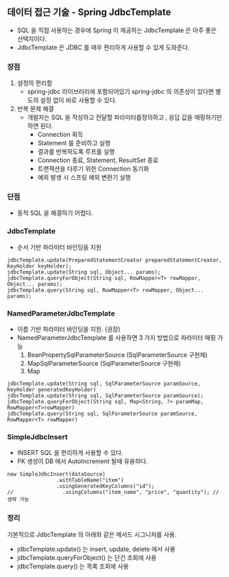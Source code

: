 ## 데이터 접근 기술 - Spring JdbcTemplate

- SQL 을 직접 사용하는 경우에 Spring 이 제공하는 JdbcTemplate 은 아주 좋은 선택지이다.
- JdbcTemplate 은 JDBC 를 매우 편리하게 사용할 수 있게 도와준다.

### 장점

1. 설정의 편리함
    - spring-jdbc 라이브러리에 포함되어있기 spring-jdbc 의 의존성이 있다면 별도의 설정 없이 바로 사용할 수 있다.
2. 반복 문제 해결
   - 개발자는 SQL 을 작성하고 전달할 파라미터를정의하고 , 응답 값을 매핑하기만 하면 된다.
        - Connection 획득
        - Statement 를 준비하고 실행
        - 결과를 반복하도록 루프를 실행
        - Connection 종료, Statement, ResultSet 종료
        - 트랜잭션을 다루기 위한 Connection 동기화
        - 예외 발생 시 스프링 예외 변환기 실행

### 단점
 
- 동적 SQL 을 해결하기 어렵다.

### JdbcTemplate

- 순서 기반 파라미터 바인딩을 지원

```
jdbcTemplate.update(PreparedStatementCreator preparedStatementCreator, KeyHolder keyHolder);
jdbcTemplate.update(String sql, Object... params);
jdbcTemplate.queryForObject(String sql, RowMapper<T> rowMapper, Object... params);
jdbcTemplate.query(String sql, RowMapper<T> rowMapper, Object... params);
```

### NamedParameterJdbcTemplate

- 이름 기반 파라미터 바인딩을 지원. (권장)
- NamedParameterJdbcTemplate 를 사용하면 3 가지 방법으로 파라미터 매핑 가능
    1. BeanPropertySqlParameterSource (SqlParameterSource 구현체)
    2. MapSqlParameterSource (SqlParameterSource 구현체)
    3. Map

```
jdbcTemplate.update(String sql, SqlParameterSource paramSource, KeyHolder generatedKeyHolder)
jdbcTemplate.update(String sql, SqlParameterSource paramSource);
jdbcTemplate.queryForObject(String sql, Map<String, ?> paramMap, RowMapper<T>rowMapper)
jdbcTemplate.query(String sql, SqlParameterSource paramSource, RowMapper<T> rowMapper)
```

### SimpleJdbcInsert

- INSERT SQL 을 편리하게 사용할 수 있다.
- PK 생성이 DB 에서 AutoIncrement 될때 유용하다.

```
new SimpleJdbcInsert(dataSource)
                .withTableName("item")
                .usingGeneratedKeyColumns("id");
//                .usingColumns("item_name", "price", "quantity"); // 생략 가능
```

### 정리

기본적으로 JdbcTemplate 의 아래와 같은 메서드 시그니처를 사용.

- jdbcTemplate.update() 는 insert, update, delete 에서 사용
- jdbcTemplate.queryForObject() 는 단건 조회에 사용
- jdbcTemplate.query() 는 목록 조회에 사용
